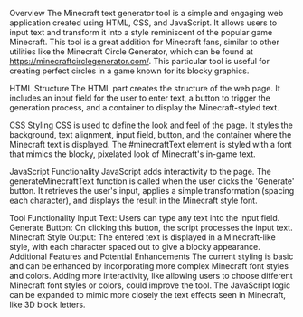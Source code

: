 Overview
The Minecraft text generator tool is a simple and engaging web application created using HTML, CSS, and JavaScript. It allows users to input text and transform it into a style reminiscent of the popular game Minecraft. This tool is a great addition for Minecraft fans, similar to other utilities like the Minecraft Circle Generator, which can be found at https://minecraftcirclegenerator.com/. This particular tool is useful for creating perfect circles in a game known for its blocky graphics.

HTML Structure
The HTML part creates the structure of the web page. It includes an input field for the user to enter text, a button to trigger the generation process, and a container to display the Minecraft-styled text.

CSS Styling
CSS is used to define the look and feel of the page. It styles the background, text alignment, input field, button, and the container where the Minecraft text is displayed. The #minecraftText element is styled with a font that mimics the blocky, pixelated look of Minecraft's in-game text.

JavaScript Functionality
JavaScript adds interactivity to the page. The generateMinecraftText function is called when the user clicks the 'Generate' button. It retrieves the user's input, applies a simple transformation (spacing each character), and displays the result in the Minecraft style font.

Tool Functionality
Input Text: Users can type any text into the input field.
Generate Button: On clicking this button, the script processes the input text.
Minecraft Style Output: The entered text is displayed in a Minecraft-like style, with each character spaced out to give a blocky appearance.
Additional Features and Potential Enhancements
The current styling is basic and can be enhanced by incorporating more complex Minecraft font styles and colors.
Adding more interactivity, like allowing users to choose different Minecraft font styles or colors, could improve the tool.
The JavaScript logic can be expanded to mimic more closely the text effects seen in Minecraft, like 3D block letters.
